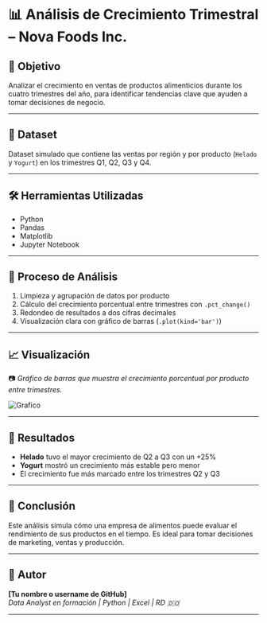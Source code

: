 # 📊 Análisis de Crecimiento Trimestral – Nova Foods Inc.

## 🎯 Objetivo

Analizar el crecimiento en ventas de productos alimenticios durante los cuatro trimestres del año, para identificar tendencias clave que ayuden a tomar decisiones de negocio.

---

## 📁 Dataset

Dataset simulado que contiene las ventas por región y por producto (`Helado` y `Yogurt`) en los trimestres Q1, Q2, Q3 y Q4.

---

## 🛠️ Herramientas Utilizadas

- Python
- Pandas
- Matplotlib
- Jupyter Notebook

---

## 🧪 Proceso de Análisis

1. Limpieza y agrupación de datos por producto
2. Cálculo del crecimiento porcentual entre trimestres con `.pct_change()`
3. Redondeo de resultados a dos cifras decimales
4. Visualización clara con gráfico de barras (`.plot(kind='bar')`)

---

## 📈 Visualización

📷 *Gráfico de barras que muestra el crecimiento porcentual por producto entre trimestres.*

![Grafico](ruta-del-grafico.png)

---

## 📌 Resultados

- **Helado** tuvo el mayor crecimiento de Q2 a Q3 con un +25%
- **Yogurt** mostró un crecimiento más estable pero menor
- El crecimiento fue más marcado entre los trimestres Q2 y Q3

---

## 🧠 Conclusión

Este análisis simula cómo una empresa de alimentos puede evaluar el rendimiento de sus productos en el tiempo. Es ideal para tomar decisiones de marketing, ventas y producción.

---

## 💼 Autor

**[Tu nombre o username de GitHub]**  
*Data Analyst en formación | Python | Excel | RD 🇩🇴*

---
